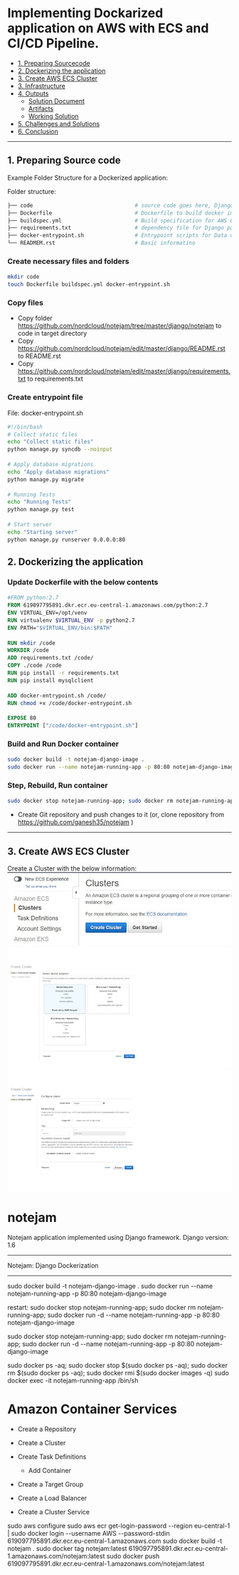 # Implementing Dockarized application on AWS with ECS and CI/CD Pipeline.

- [1. Preparing Sourcecode](#1-preparing-source-code)
- [2. Dockerizing the application](#2-dockerizing-the-application)
- [3. Create AWS ECS Cluster](#3-create-aws-ecs-cluster)
- [3. Infrastructure](#3-infrastructure)
- [4. Outputs](#4-outputs)
    - [Solution Document](#solution-document)
    - [Artifacts](#artifacts)
    - [Working Solution](#working-solution)    
- [5. Challenges and Solutions](#5-challenges-and-solutions)    
- [6. Conclusion](#6-conclusion)
--------------------------------------------

## 1. Preparing Source code
Example Folder Structure for a Dockerized application:

Folder structure:
```bash
├── code                                # source code goes here, Django in this case
├── Dockerfile                          # Dockerfile to build docker image
├── buildspec.yml                       # Build specification for AWS CodeBuild
├── requirements.txt                    # dependency file for Django packages
├── docker-entrypoint.sh                # Entrypoint scripts for Data definitions, migrations, and Unit tests
└── READMEM.rst                         # Basic informatino
```

### Create necessary files and folders
```sh
mkdir code
touch Dockerfile buildspec.yml docker-entrypoint.sh
```
### Copy files
- Copy folder <https://github.com/nordcloud/notejam/tree/master/django/notejam> to code in target directory
- Copy <https://github.com/nordcloud/notejam/edit/master/django/README.rst> to README.rst
- Copy <https://github.com/nordcloud/notejam/edit/master/django/requirements.txt> to requirements.txt


### Create entrypoint file
File: docker-entrypoint.sh
```sh
#!/bin/bash
# Collect static files
echo "Collect static files"
python manage.py syncdb --noinput

# Apply database migrations
echo "Apply database migrations"
python manage.py migrate

# Running Tests
echo "Running Tests"
python manage.py test

# Start server
echo "Starting server"
python manage.py runserver 0.0.0.0:80
```

## 2. Dockerizing the application

### Update Dockerfile with the below contents
```dockerfile
#FROM python:2.7
FROM 619097795891.dkr.ecr.eu-central-1.amazonaws.com/python:2.7
ENV VIRTUAL_ENV=/opt/venv
RUN virtualenv $VIRTUAL_ENV -p python2.7
ENV PATH="$VIRTUAL_ENV/bin:$PATH"

RUN mkdir /code
WORKDIR /code
ADD requirements.txt /code/
COPY ./code /code
RUN pip install -r requirements.txt
RUN pip install mysqlclient

ADD docker-entrypoint.sh /code/
RUN chmod +x /code/docker-entrypoint.sh

EXPOSE 80
ENTRYPOINT ["/code/docker-entrypoint.sh"]
```

### Build and Run Docker container
```sh
sudo docker build -t notejam-django-image .
sudo docker run --name notejam-running-app -p 80:80 notejam-django-image
```
### Step, Rebuild, Run container
```sh
sudo docker stop notejam-running-app; sudo docker rm notejam-running-app; sudo docker run -d --name notejam-running-app -p 80:80 notejam-django-image
```

- Create Git repository and push changes to it (or, clone repository from <https://github.com/ganesh35/notejam> )

----------------------------------
## 3. Create AWS ECS Cluster
Create  a Cluster with the below information:
![Create Cluster from ECS Service](imgs/01_Cluster_01.jpg)
![Choose 'Networking only' template](imgs/01_Cluster_02.jpg)
![Provide 'Custer name' and click 'Create'](imgs/01_Cluster_03.jpg)



















# notejam
Notejam application implemented using Django framework.  Django version: 1.6


******************************
Notejam: Django Dockerization
******************************

sudo docker build -t notejam-django-image .
sudo docker run --name notejam-running-app -p 80:80 notejam-django-image

restart:
sudo docker stop notejam-running-app; sudo docker rm notejam-running-app; sudo docker run -d --name notejam-running-app -p 80:80 notejam-django-image

sudo docker stop notejam-running-app; sudo docker rm notejam-running-app; sudo docker run -d --name notejam-running-app -p 80:80 notejam-django-image

sudo docker ps -aq; sudo docker stop $(sudo docker ps -aq); sudo docker rm $(sudo docker ps -aq); sudo docker rmi $(sudo docker images -q)
sudo docker exec -it notejam-running-app /bin/sh


# Amazon Container Services
- Create a Repository
- Create a Cluster
- Create Task Definitions
  - Add Container

- Create a Target Group
- Create a Load Balancer
- Create a Cluster Service

sudo aws configure
sudo aws ecr get-login-password --region eu-central-1 | sudo docker login --username AWS --password-stdin 619097795891.dkr.ecr.eu-central-1.amazonaws.com
sudo docker build -t notejam .
sudo docker tag notejam:latest 619097795891.dkr.ecr.eu-central-1.amazonaws.com/notejam:latest
sudo docker push 619097795891.dkr.ecr.eu-central-1.amazonaws.com/notejam:latest

